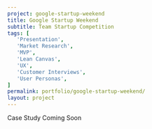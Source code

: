 ```yaml
---
project: google-startup-weekend
title: Google Startup Weekend
subtitle: Team Startup Competition
tags: [
   'Presentation',
   'Market Research',
   'MVP',
   'Lean Canvas',
   'UX',
   'Customer Interviews',
   'User Personas',
]
permalink: portfolio/google-startup-weekend/
layout: project
---
```

Case Study Coming Soon
